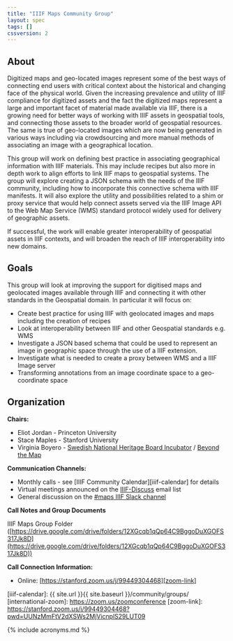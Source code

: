 ```yaml
---
title: "IIIF Maps Community Group"
layout: spec
tags: []
cssversion: 2
---
```


## About

Digitized maps and geo-located images represent some of the best ways of connecting end users with critical context about the historical and changing face of the physical world. Given the increasing prevalence and utility of IIIF compliance for digitized assets and the fact the digitized maps represent a large and important facet of material made available via IIIF, there is a growing need for better ways of working with IIIF assets in geospatial tools, and connecting those assets to the broader world of geospatial resources. The same is true of geo-located images which are now being generated in various ways including via crowdsourcing and more manual methods of associating an image with a geographical location. 

This group will work on defining best practice in associating geographical information with IIIF materials. This may include recipes but also more in depth work to align efforts to link IIIF maps to geospatial systems. The group will explore creating a JSON schema with the needs of the IIIF community, including how to incorporate this connective schema with IIIF manifests. It will also explore the utility and possibilities related to a shim or proxy service that would help connect assets served via the IIIF Image API to the Web Map Service (WMS) standard protocol widely used for delivery of geographic assets. 

If successful, the work will enable greater interoperability of geospatial assets in IIIF contexts, and will broaden the reach of IIIF interoperability into new domains. 


## Goals

This group will look at improving the support for digitised maps and geolocated images available through IIIF and connecting it with other standards in the Geospatial domain. In particular it will focus on:

 * Create best practice for using IIIF with geolocated images and maps including the creation of recipes
 * Look at interoperability between IIIF and other Geospatial standards e.g. WMS 
 * Investigate a JSON based schema that could be used to represent an image in geographic space through the use of a IIIF extension. 
 * Investigate what is needed to create a proxy between WMS and a IIIF Image server
 * Transforming annotations from an image coordinate space to a geo-coordinate space 
 
## Organization

**Chairs:**
 * Eliot Jordan - Princeton University
 * Stace Maples - Stanford University
 * Virginia Boyero - [Swedish National Heritage Board Incubator](http://kaink.se/welcome-to-the-cultural-heritage-incubator/) / [Beyond the Map](https://www.raa.se/om-riksantikvarieambetet/projekt/kulturarvsinkubatorn/entreprenorer-i-kulturarvsinkubatorn/beyond-the-map/)

**Communication Channels:**

  * Monthly calls - see [IIIF Community Calendar][iiif-calendar] for details
  * Virtual meetings announced on the [IIIF-Discuss][iiif-discuss] email list
  * General discussion on the [#maps IIIF Slack channel][slack]

**Call Notes and Group Documents**

IIIF Maps Group Folder ([https://drive.google.com/drive/folders/12XGcqb1qQp64C9BggoDuXGOFS317Jk8D](https://drive.google.com/drive/folders/12XGcqb1qQp64C9BggoDuXGOFS317Jk8D))

**Call Connection Information:**

 * Online: [https://stanford.zoom.us/j/99449304468][zoom-link]

[iiif-discuss]: https://groups.google.com/forum/#!forum/iiif-discuss "IIIF-Discuss Forum"
[slack]: http://bit.ly/iiif-slack
[iiif-calendar]: {{ site.url }}{{ site.baseurl }}/community/groups/
[international-zoom]: https://zoom.us/zoomconference
[zoom-link]: https://stanford.zoom.us/j/99449304468?pwd=UUNzMmFtV2dXSWs2MjVicnplS29LUT09

{% include acronyms.md %}

